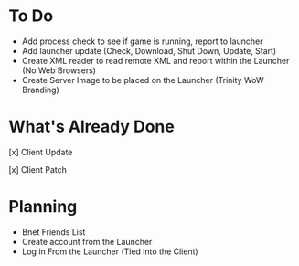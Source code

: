 # To Do
 - Add process check to see if game is running, report to launcher
 - Add launcher update (Check, Download, Shut Down, Update, Start)
 - Create XML reader to read remote XML and report within the Launcher (No Web Browsers)
 - Create Server Image to be placed on the Launcher (Trinity WoW Branding)
 
 # What's Already Done
 [x] Client Update
 
 [x] Client Patch
 
 
 # Planning
 - Bnet Friends List
 - Create account from the Launcher
 - Log in From the Launcher (Tied into the Client)
